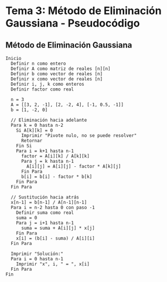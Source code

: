 # Tema 3: Método de Eliminación Gaussiana - Pseudocódigo
## Método de Eliminación Gaussiana
    Inicio
      Definir n como entero
      Definir A como matriz de reales [n][n]
      Definir b como vector de reales [n]
      Definir x como vector de reales [n]
      Definir i, j, k como enteros
      Definir factor como real
    
      n = 3
      A = [[3, 2, -1], [2, -2, 4], [-1, 0.5, -1]]
      b = [1, -2, 0]
    
      // Eliminación hacia adelante
      Para k = 0 hasta n-2
        Si A[k][k] = 0
          Imprimir "Pivote nulo, no se puede resolver"
          Retornar
        Fin Si
        Para i = k+1 hasta n-1
          factor = A[i][k] / A[k][k]
          Para j = k hasta n-1
            A[i][j] = A[i][j] - factor * A[k][j]
          Fin Para
          b[i] = b[i] - factor * b[k]
        Fin Para
      Fin Para
    
      // Sustitución hacia atrás
      x[n-1] = b[n-1] / A[n-1][n-1]
      Para i = n-2 hasta 0 con paso -1
        Definir suma como real
        suma = 0
        Para j = i+1 hasta n-1
          suma = suma + A[i][j] * x[j]
        Fin Para
        x[i] = (b[i] - suma) / A[i][i]
      Fin Para
    
      Imprimir "Solución:"
      Para i = 0 hasta n-1
        Imprimir "x", i, " = ", x[i]
      Fin Para
    Fin
